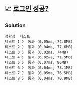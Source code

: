 ## 📈 [로그인 성공?](https://school.programmers.co.kr/learn/courses/30/lessons/120883)

### Solution

```text
정확성  테스트
테스트 1 〉	통과 (0.05ms, 74.8MB)
테스트 2 〉	통과 (0.04ms, 77.6MB)
테스트 3 〉	통과 (0.02ms, 74MB)
테스트 4 〉	통과 (0.02ms, 72.5MB)
테스트 5 〉	통과 (0.07ms, 86MB)
테스트 6 〉	통과 (0.04ms, 73.1MB)
테스트 7 〉	통과 (0.05ms, 76.5MB)
테스트 8 〉	통과 (0.04ms, 70.9MB)
```